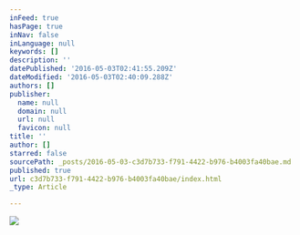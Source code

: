 ```yaml
---
inFeed: true
hasPage: true
inNav: false
inLanguage: null
keywords: []
description: ''
datePublished: '2016-05-03T02:41:55.209Z'
dateModified: '2016-05-03T02:40:09.288Z'
authors: []
publisher:
  name: null
  domain: null
  url: null
  favicon: null
title: ''
author: []
starred: false
sourcePath: _posts/2016-05-03-c3d7b733-f791-4422-b976-b4003fa40bae.md
published: true
url: c3d7b733-f791-4422-b976-b4003fa40bae/index.html
_type: Article

---
```

![](https://the-grid-user-content.s3-us-west-2.amazonaws.com/1b76195a-e5a7-4371-8c5f-20adc4aba6d7.jpg)